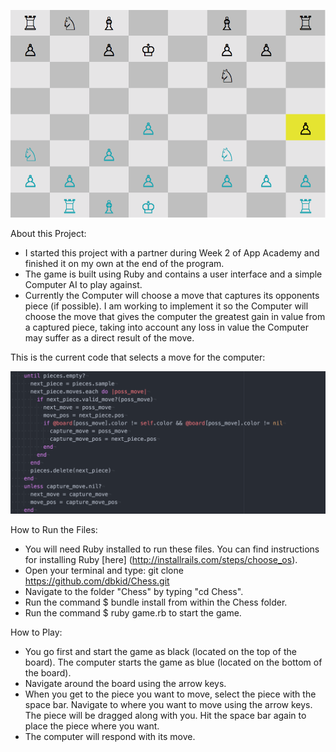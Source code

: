 ![Game Screenshot](assets/game_screenshot.png)

About this Project:

* I started this project with a partner during Week 2 of App Academy and finished it on my own at the end of the program.
* The game is built using Ruby and contains a user interface and a simple Computer AI to play against.
* Currently the Computer will choose a move that captures its opponents piece (if possible). I am working to implement it so the Computer will choose the move that gives the computer the greatest gain in value from a captured piece, taking into account any loss in value the Computer may suffer as a direct result of the move.

This is the current code that selects a move for the computer:

![Computer AI](assets/computer_ai.png)

How to Run the Files:

* You will need Ruby installed to run these files. You can find instructions for installing Ruby [here] (http://installrails.com/steps/choose_os).
* Open your terminal and type: git clone https://github.com/dbkid/Chess.git
* Navigate to the folder "Chess" by typing "cd Chess".
* Run the command $ bundle install from within the Chess folder.
* Run the command $ ruby game.rb to start the game.


How to Play:

* You go first and start the game as black (located on the top of the board). The computer starts the game as blue (located on the bottom of the board).
* Navigate around the board using the arrow keys.
* When you get to the piece you want to move, select the piece with the space bar. Navigate to where you want to move using the arrow keys. The piece will be dragged along with you. Hit the space bar again to place the piece where you want.
* The computer will respond with its move.
